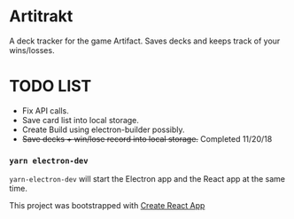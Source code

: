 # Artitrakt

A deck tracker for the game Artifact.
Saves decks and keeps track of your wins/losses.

# TODO LIST
* Fix API calls.
* Save card list into local storage.
* Create Build using electron-builder possibly.
* ~~Save decks + win/lose record into local storage.~~ Completed 11/20/18

### `yarn electron-dev`

```yarn-electron-dev``` will start the Electron app and the React app at the same time.

This project was bootstrapped with [Create React App](https://github.com/facebook/create-react-app)